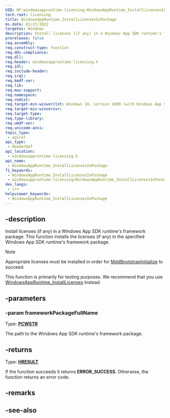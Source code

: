 ```yaml
---
UID: NF:windowsappruntime-licensing.WindowsAppRuntime_InstallLicensesInPackage
tech.root: licensing
title: WindowsAppRuntime_InstallLicensesInPackage
ms.date: 01/27/2022
targetos: Windows
description: Install licenses (if any) in a Windows App SDK runtime's framework package.
prerelease: false
req.assembly: 
req.construct-type: function
req.ddi-compliance: 
req.dll: 
req.header: windowsappruntime-licensing.h
req.idl: 
req.include-header: 
req.irql: 
req.kmdf-ver: 
req.lib: 
req.max-support: 
req.namespace: 
req.redist: 
req.target-min-winverclnt: Windows 10, version 1809 (with Windows App SDK 1.0 or later)
req.target-min-winversvr: 
req.target-type: 
req.type-library: 
req.umdf-ver: 
req.unicode-ansi: 
topic_type:
 - apiref
api_type:
 - HeaderDef
api_location:
 - windowsappruntime-licensing.h
api_name:
 - WindowsAppRuntime_InstallLicensesInPackage
f1_keywords:
 - WindowsAppRuntime_InstallLicensesInPackage
 - windowsappruntime-licensing/WindowsAppRuntime_InstallLicensesInPackage
dev_langs:
 - c++
helpviewer_keywords:
 - WindowsAppRuntime_InstallLicensesInPackage
---
```


## -description

Install licenses (if any) in a Windows App SDK runtime's framework package. This function installs the licenses (if any) in the specified Windows App SDK runtime's framework package.

> [!NOTE]
> Appropriate licenses must be installed in order for [MddBootstrapInitialize](/windows/windows-app-sdk/api/win32/mddbootstrap/nf-mddbootstrap-mddbootstrapinitialize) to succeed.
>
> This function is primarily for testing purposes. We recommend that you use [WindowsAppRuntime_InstallLicenses](nf-windowsappruntime-licensing-windowsappruntime_installlicenses.md) instead.

## -parameters

### -param frameworkPackageFullName

Type: **[PCWSTR](/windows/win32/winprog/windows-data-types)**

The path to the Windows App SDK runtime's framework package.

## -returns

Type: **[HRESULT](/windows/win32/com/structure-of-com-error-codes)**

If the function succeeds it returns **ERROR_SUCCESS**. Otherwise, the function returns an error code.

## -remarks

## -see-also
